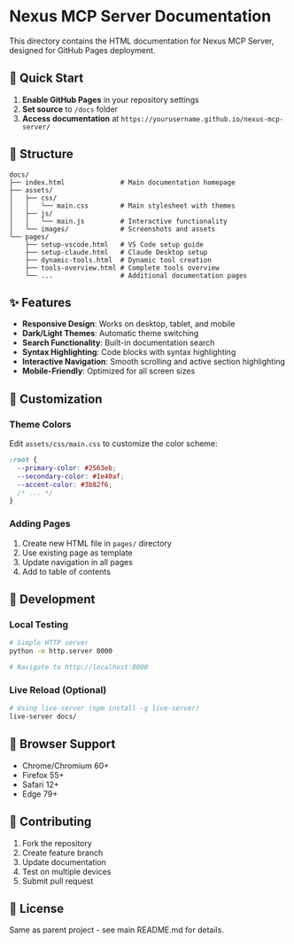 # Nexus MCP Server Documentation

This directory contains the HTML documentation for Nexus MCP Server, designed for GitHub Pages deployment.

## 🚀 Quick Start

1. **Enable GitHub Pages** in your repository settings
2. **Set source** to `/docs` folder
3. **Access documentation** at `https://yourusername.github.io/nexus-mcp-server/`

## 📁 Structure

```
docs/
├── index.html              # Main documentation homepage
├── assets/
│   ├── css/
│   │   └── main.css        # Main stylesheet with themes
│   ├── js/
│   │   └── main.js         # Interactive functionality
│   └── images/             # Screenshots and assets
└── pages/
    ├── setup-vscode.html   # VS Code setup guide
    ├── setup-claude.html   # Claude Desktop setup
    ├── dynamic-tools.html  # Dynamic tool creation
    ├── tools-overview.html # Complete tools overview
    └── ...                 # Additional documentation pages
```

## ✨ Features

- **Responsive Design**: Works on desktop, tablet, and mobile
- **Dark/Light Themes**: Automatic theme switching
- **Search Functionality**: Built-in documentation search
- **Syntax Highlighting**: Code blocks with syntax highlighting
- **Interactive Navigation**: Smooth scrolling and active section highlighting
- **Mobile-Friendly**: Optimized for all screen sizes

## 🎨 Customization

### Theme Colors
Edit `assets/css/main.css` to customize the color scheme:

```css
:root {
  --primary-color: #2563eb;
  --secondary-color: #1e40af;
  --accent-color: #3b82f6;
  /* ... */
}
```

### Adding Pages
1. Create new HTML file in `pages/` directory
2. Use existing page as template
3. Update navigation in all pages
4. Add to table of contents

## 🔧 Development

### Local Testing
```bash
# Simple HTTP server
python -m http.server 8000

# Navigate to http://localhost:8000
```

### Live Reload (Optional)
```bash
# Using live-server (npm install -g live-server)
live-server docs/
```

## 📱 Browser Support

- Chrome/Chromium 60+
- Firefox 55+
- Safari 12+
- Edge 79+

## 🤝 Contributing

1. Fork the repository
2. Create feature branch
3. Update documentation
4. Test on multiple devices
5. Submit pull request

## 📝 License

Same as parent project - see main README.md for details.